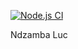 [![Node.js CI](https://github.com/luck-02/Devops/actions/workflows/ci.yml/badge.svg)](https://github.com/luck-02/Devops/actions/workflows/ci.yml)


Ndzamba Luc
